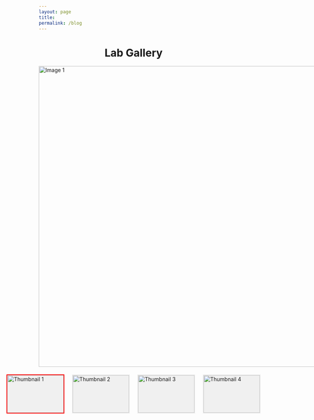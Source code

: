 ```yaml
---
layout: page
title:
permalink: /blog
---
```


<h1 align="center">Lab Gallery</h1>

<html lang="en">
<head>
<meta charset="UTF-8">
<meta name="viewport" content="width=device-width, initial-scale=1.0">
<title>图片选择显示</title>
<style>
    .image-container {
        width: 1200px;
        height: 800px;
        position: relative;
        overflow: hidden;
        margin: 0 auto;
    }
    .image-container img {
        width: 100%;
        height: auto;
        position: absolute;
        transition: opacity 0.5s ease-in-out;
        opacity: 0;
    }
    .image-container img.active {
        opacity: 1;
    }
    .thumbnail-container {
        display: flex;
        justify-content: center;
        margin-top: 20px;
    }
    .thumbnail-container img {
        width: 150px; /* 缩略图宽度 */
        height: 100px; /* 缩略图高度，保持比例一致 */
        margin: 0 10px;
        cursor: pointer;
        border: 2px solid transparent;
        transition: border 0.3s ease;
        object-fit: contain; /* 保证内容完整显示 */
        background: #f0f0f0; /* 添加背景色以区分透明区域 */
    }
    .thumbnail-container img:hover {
        border: 2px solid #007BFF;
    }
    .thumbnail-container img.selected {
        border: 2px solid #FF0000;
    }
</style>
</head>
<body>
<div class="image-container">
    <img src="{{site.baseurl}}/assets/img/gallery/cls.jpg" alt="Image 1" class="active">
    <img src="{{site.baseurl}}/assets/img/gallery/grass.jpg" alt="Image 2">
    <img src="{{site.baseurl}}/assets/img/gallery/clean.JPG" alt="Image 3">
    <img src="{{site.baseurl}}/assets/img/gallery/island.jpg" alt="Image 4">
</div>

<div class="thumbnail-container">
    <img src="{{site.baseurl}}/assets/img/gallery/cls.jpg" alt="Thumbnail 1" data-index="0" class="selected">
    <img src="{{site.baseurl}}/assets/img/gallery/grass.jpg" alt="Thumbnail 2" data-index="1">
    <img src="{{site.baseurl}}/assets/img/gallery/clean.JPG" alt="Thumbnail 3" data-index="2">
    <img src="{{site.baseurl}}/assets/img/gallery/island.jpg" alt="Thumbnail 4" data-index="3">
</div>

<script>
    document.addEventListener("DOMContentLoaded", function() {
        let images = document.querySelectorAll('.image-container img');
        let thumbnails = document.querySelectorAll('.thumbnail-container img');
        let currentIndex = 0;

        function showImage(index) {
            images.forEach((img, i) => {
                img.classList.toggle('active', i === index);
            });
            thumbnails.forEach((thumb, i) => {
                thumb.classList.toggle('selected', i === index);
            });
        }

        thumbnails.forEach(thumb => {
            thumb.addEventListener('click', function() {
                let index = parseInt(this.getAttribute('data-index'));
                currentIndex = index;
                showImage(currentIndex);
            });
        });

        // Optional: Auto slideshow
        // let interval = 3000; // 每隔3秒切换一次
        // setInterval(() => {
        //     currentIndex = (currentIndex + 1) % images.length;
        //     showImage(currentIndex);
        // }, interval);
    });
</script>
</body>
</html>
